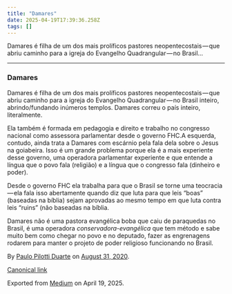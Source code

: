 ```yaml
---
title: "Damares"
date: 2025-04-19T17:39:36.258Z
tags: []
---
```


Damares é filha de um dos mais prolíficos pastores neopentecostais — que abriu caminho para a igreja do Evangelho Quadrangular — no Brasil…

* * *

### Damares

Damares é filha de um dos mais prolíficos pastores neopentecostais — que abriu caminho para a igreja do Evangelho Quadrangular — no Brasil inteiro, abrindo/fundando inúmeros templos. Damares correu o país inteiro, literalmente.

Ela também é formada em pedagogia e direito e trabalho no congresso nacional como assessora parlamentar desde o governo FHC.A esquerda, contudo, ainda trata a Damares com escárnio pela fala dela sobre o Jesus na goiabeira. Isso é um grande problema porque ela é a mais experiente desse governo, uma operadora parlamentar experiente e que entende a língua que o povo fala (religião) e a língua que o congresso fala (dinheiro e poder).

Desde o governo FHC ela trabalha para que o Brasil se torne uma teocracia — ela fala isso abertamente quando diz que luta para que leis “boas” (baseadas na bíblia) sejam aprovadas ao mesmo tempo em que luta contra leis “ruins” (não baseadas na bíblia.

Damares não é uma pastora evangélica boba que caiu de paraquedas no Brasil, é uma operadora _conservadora-evangélica_ que tem método e sabe muito bem como chegar no povo e no deputado, fazer as engrenagens rodarem para manter o projeto de poder religioso funcionando no Brasil.

By [Paulo Pilotti Duarte](https://medium.com/@paulopilotti) on [August 31, 2020](https://medium.com/p/1624b9337a52).

[Canonical link](https://medium.com/@paulopilotti/damares-1624b9337a52)

Exported from [Medium](https://medium.com) on April 19, 2025.